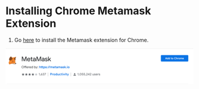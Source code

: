 # Installing Chrome Metamask Extension

1. Go [here](https://chrome.google.com/webstore/detail/metamask/nkbihfbeogaeaoehlefnkodbefgpgknn?hl=en) to install the Metamask extension for Chrome.

![Install extension](https://github.com/BlockMedical/BlockMedical/blob/master/docs/metamaskdocs/chrome/mm_0.png)
